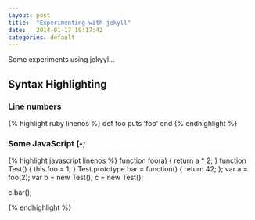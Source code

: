 ```yaml
---
layout: post
title:  "Experimenting with jekyll"
date:   2014-01-17 19:17:42
categories: default
---
```


Some experiments using jekyyl...


## Syntax Highlighting

### Line numbers

{% highlight ruby linenos %}
def foo
  puts 'foo'
end
{% endhighlight %}

### Some JavaScript (-;

{% highlight javascript linenos %}
function foo(a) {
    return a * 2;
}
function Test() {
    this.foo = 1;
}
Test.prototype.bar = function() {
    return 42;
};
var a = foo(2);
var b = new Test(),
    c = new Test();

c.bar();

{% endhighlight %}
